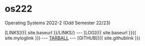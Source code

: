 # os222
Operating Systems 2022-2 (Odd Semester 22/23)

[LINKS]({{ site.baseurl }}/LINKS/) ---
[LOG]({{ site.baseurl }}{{ site.myloglink }}) ---
[TARBALL](SandBox/sulthanftr.tar.xz) ---
[GITHUB]({{ site.githublink }})
